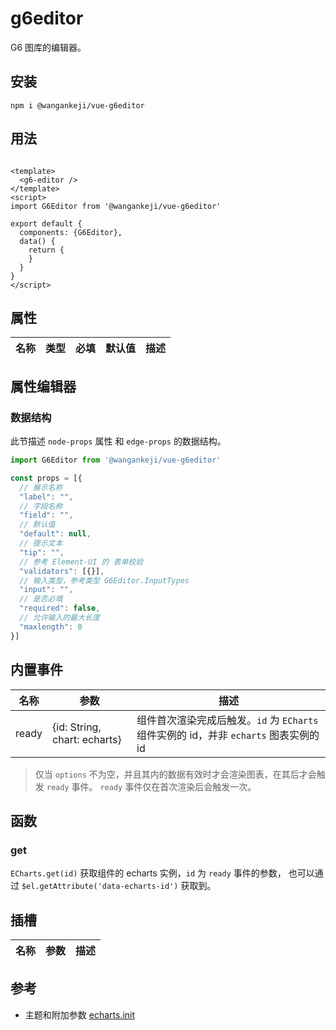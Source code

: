 # g6editor

G6 图库的编辑器。

## 安装

```shell
npm i @wangankeji/vue-g6editor
```

## 用法

```vue

<template>
  <g6-editor />
</template>
<script>
import G6Editor from '@wangankeji/vue-g6editor'

export default {
  components: {G6Editor},
  data() {
    return {
    }
  }
}
</script>
```

## 属性

| 名称 | 类型 | 必填 | 默认值 | 描述 |
| ---- | ---- | ---- | ------ | ---- |

## 属性编辑器

### 数据结构

此节描述 `node-props` 属性 和 `edge-props` 的数据结构。

```js
import G6Editor from '@wangankeji/vue-g6editor'

const props = [{
  // 展示名称
  "label": "",
  // 字段名称
  "field": "",
  // 默认值
  "default": null,
  // 提示文本
  "tip": "",
  // 参考 Element-UI 的 表单校验
  "validators": [{}],
  // 输入类型，参考类型 G6Editor.InputTypes
  "input": "",
  // 是否必填
  "required": false,
  // 允许输入的最大长度
  "maxlength": 0
}]
```

## 内置事件

| 名称  | 参数                         | 描述                                                                                  |
| ----- | ---------------------------- | ------------------------------------------------------------------------------------- |
| ready | {id: String, chart: echarts} | 组件首次渲染完成后触发。`id` 为 `ECharts` 组件实例的 id，并非 `echarts` 图表实例的 id |

> 仅当 `options` 不为空，并且其内的数据有效时才会渲染图表，在其后才会触发 `ready` 事件。
> `ready` 事件仅在首次渲染后会触发一次。

## 函数

### get

`ECharts.get(id)` 获取组件的 echarts 实例，`id` 为 `ready` 事件的参数， 也可以通过 `$el.getAttribute('data-echarts-id')` 获取到。

## 插槽

| 名称 | 参数 | 描述 |
| ---- | ---- | ---- |

## 参考

- 主题和附加参数 [echarts.init](https://echarts.apache.org/zh/api.html#echarts.init)
